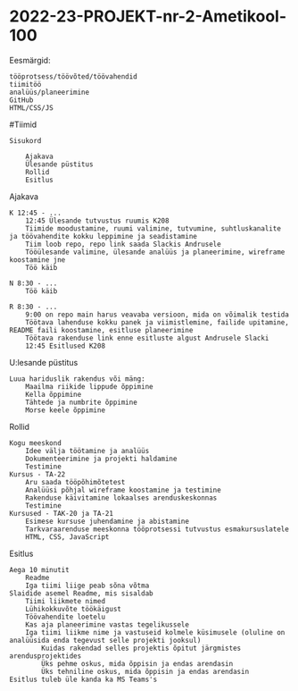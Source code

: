 # 2022-23-PROJEKT-nr-2-Ametikool-100

Eesmärgid:

    tööprotsess/töövõted/töövahendid
    tiimitöö
    analüüs/planeerimine
    GitHub
    HTML/CSS/JS

#Tiimid

    Sisukord

        Ajakava
        Ülesande püstitus
        Rollid
        Esitlus


Ajakava

    K 12:45 - ...
        12:45 Ülesande tutvustus ruumis K208
        Tiimide moodustamine, ruumi valimine, tutvumine, suhtluskanalite ja töövahendite kokku leppimine ja seadistamine
        Tiim loob repo, repo link saada Slackis Andrusele
        Tööülesande valimine, ülesande analüüs ja planeerimine, wireframe koostamine jne
        Töö käib

    N 8:30 - ...
        Töö käib

    R 8:30 - ...
        9:00 on repo main harus veavaba versioon, mida on võimalik testida
        Töötava lahenduse kokku panek ja viimistlemine, failide upitamine, README faili koostamine, esitluse planeerimine
        Töötava rakenduse link enne esitluste algust Andrusele Slacki
        12:45 Esitlused K208


U:lesande püstitus

    Luua hariduslik rakendus või mäng:
        Maailma riikide lippude õppimine
        Kella õppimine
        Tähtede ja numbrite õppimine
        Morse keele õppimine


Rollid

    Kogu meeskond
        Idee välja töötamine ja analüüs
        Dokumenteerimine ja projekti haldamine
        Testimine
    Kursus - TA-22
        Aru saada tööpõhimõtetest
        Analüüsi põhjal wireframe koostamine ja testimine
        Rakenduse käivitamine lokaalses arenduskeskonnas
        Testimine
    Kursused - TAK-20 ja TA-21
        Esimese kursuse juhendamine ja abistamine
        Tarkvaraarenduse meeskonna tööprotsessi tutvustus esmakursuslatele
        HTML, CSS, JavaScript


Esitlus

    Aega 10 minutit
        Readme
        Iga tiimi liige peab sõna võtma
    Slaidide asemel Readme, mis sisaldab
        Tiimi liikmete nimed
        Lühikokkuvõte töökäigust
        Töövahendite loetelu
        Kas aja planeerimine vastas tegelikussele
        Iga tiimi liikme nime ja vastuseid kolmele küsimusele (oluline on analüüsida enda tegevust selle projekti jooksul)
            Kuidas rakendad selles projektis õpitut järgmistes arendusprojektides
            Üks pehme oskus, mida õppisin ja endas arendasin
            Üks tehniline oskus, mida õppisin ja endas arendasin
    Esitlus tuleb üle kanda ka MS Teams's
